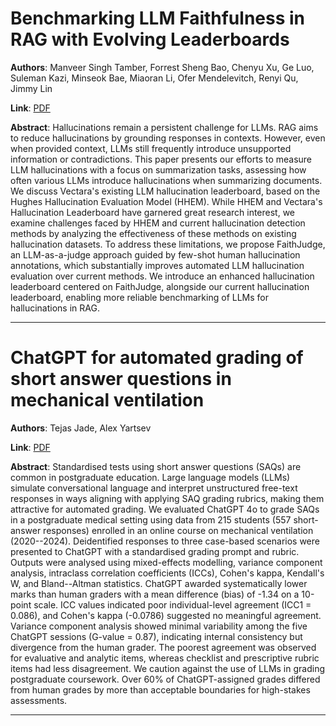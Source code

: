 # Benchmarking LLM Faithfulness in RAG with Evolving Leaderboards 

**Authors**: Manveer Singh Tamber, Forrest Sheng Bao, Chenyu Xu, Ge Luo, Suleman Kazi, Minseok Bae, Miaoran Li, Ofer Mendelevitch, Renyi Qu, Jimmy Lin  

**Link**: [PDF](https://arxiv.org/pdf/2505.04847)  

**Abstract**: Hallucinations remain a persistent challenge for LLMs. RAG aims to reduce hallucinations by grounding responses in contexts. However, even when provided context, LLMs still frequently introduce unsupported information or contradictions. This paper presents our efforts to measure LLM hallucinations with a focus on summarization tasks, assessing how often various LLMs introduce hallucinations when summarizing documents. We discuss Vectara's existing LLM hallucination leaderboard, based on the Hughes Hallucination Evaluation Model (HHEM). While HHEM and Vectara's Hallucination Leaderboard have garnered great research interest, we examine challenges faced by HHEM and current hallucination detection methods by analyzing the effectiveness of these methods on existing hallucination datasets. To address these limitations, we propose FaithJudge, an LLM-as-a-judge approach guided by few-shot human hallucination annotations, which substantially improves automated LLM hallucination evaluation over current methods. We introduce an enhanced hallucination leaderboard centered on FaithJudge, alongside our current hallucination leaderboard, enabling more reliable benchmarking of LLMs for hallucinations in RAG. 

---
# ChatGPT for automated grading of short answer questions in mechanical ventilation 

**Authors**: Tejas Jade, Alex Yartsev  

**Link**: [PDF](https://arxiv.org/pdf/2505.04645)  

**Abstract**: Standardised tests using short answer questions (SAQs) are common in postgraduate education. Large language models (LLMs) simulate conversational language and interpret unstructured free-text responses in ways aligning with applying SAQ grading rubrics, making them attractive for automated grading. We evaluated ChatGPT 4o to grade SAQs in a postgraduate medical setting using data from 215 students (557 short-answer responses) enrolled in an online course on mechanical ventilation (2020--2024). Deidentified responses to three case-based scenarios were presented to ChatGPT with a standardised grading prompt and rubric. Outputs were analysed using mixed-effects modelling, variance component analysis, intraclass correlation coefficients (ICCs), Cohen's kappa, Kendall's W, and Bland--Altman statistics. ChatGPT awarded systematically lower marks than human graders with a mean difference (bias) of -1.34 on a 10-point scale. ICC values indicated poor individual-level agreement (ICC1 = 0.086), and Cohen's kappa (-0.0786) suggested no meaningful agreement. Variance component analysis showed minimal variability among the five ChatGPT sessions (G-value = 0.87), indicating internal consistency but divergence from the human grader. The poorest agreement was observed for evaluative and analytic items, whereas checklist and prescriptive rubric items had less disagreement. We caution against the use of LLMs in grading postgraduate coursework. Over 60% of ChatGPT-assigned grades differed from human grades by more than acceptable boundaries for high-stakes assessments. 

---
